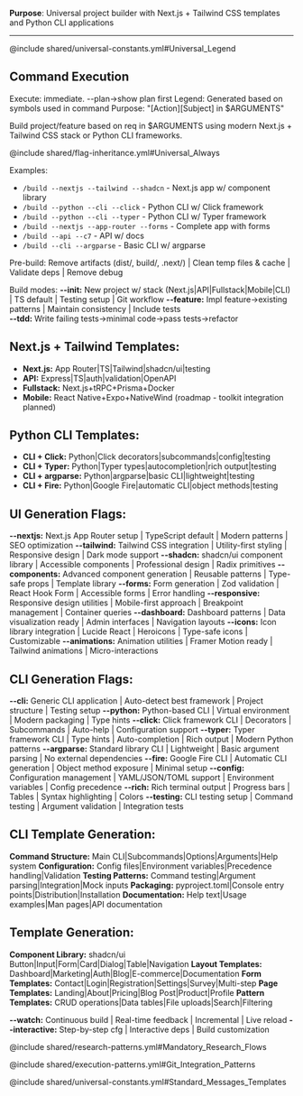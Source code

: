**Purpose**: Universal project builder with Next.js + Tailwind CSS templates and Python CLI applications

---

@include shared/universal-constants.yml#Universal_Legend

## Command Execution
Execute: immediate. --plan→show plan first
Legend: Generated based on symbols used in command
Purpose: "[Action][Subject] in $ARGUMENTS"

Build project/feature based on req in $ARGUMENTS using modern Next.js + Tailwind CSS stack or Python CLI frameworks.

@include shared/flag-inheritance.yml#Universal_Always

Examples:
- `/build --nextjs --tailwind --shadcn` - Next.js app w/ component library
- `/build --python --cli --click` - Python CLI w/ Click framework
- `/build --python --cli --typer` - Python CLI w/ Typer framework
- `/build --nextjs --app-router --forms` - Complete app with forms
- `/build --api --c7` - API w/ docs
- `/build --cli --argparse` - Basic CLI w/ argparse

Pre-build: Remove artifacts (dist/, build/, .next/) | Clean temp files & cache | Validate deps | Remove debug

Build modes:
**--init:** New project w/ stack (Next.js|API|Fullstack|Mobile|CLI) | TS default | Testing setup | Git workflow
**--feature:** Impl feature→existing patterns | Maintain consistency | Include tests  
**--tdd:** Write failing tests→minimal code→pass tests→refactor

## Next.js + Tailwind Templates:
- **Next.js:** App Router|TS|Tailwind|shadcn/ui|testing
- **API:** Express|TS|auth|validation|OpenAPI  
- **Fullstack:** Next.js+tRPC+Prisma+Docker
- **Mobile:** React Native+Expo+NativeWind (roadmap - toolkit integration planned)

## Python CLI Templates:
- **CLI + Click:** Python|Click decorators|subcommands|config|testing
- **CLI + Typer:** Python|Typer types|autocompletion|rich output|testing  
- **CLI + argparse:** Python|argparse|basic CLI|lightweight|testing
- **CLI + Fire:** Python|Google Fire|automatic CLI|object methods|testing

## UI Generation Flags:
**--nextjs:** Next.js App Router setup | TypeScript default | Modern patterns | SEO optimization
**--tailwind:** Tailwind CSS integration | Utility-first styling | Responsive design | Dark mode support
**--shadcn:** shadcn/ui component library | Accessible components | Professional design | Radix primitives
**--components:** Advanced component generation | Reusable patterns | Type-safe props | Template library
**--forms:** Form generation | Zod validation | React Hook Form | Accessible forms | Error handling
**--responsive:** Responsive design utilities | Mobile-first approach | Breakpoint management | Container queries
**--dashboard:** Dashboard patterns | Data visualization ready | Admin interfaces | Navigation layouts
**--icons:** Icon library integration | Lucide React | Heroicons | Type-safe icons | Customizable
**--animations:** Animation utilities | Framer Motion ready | Tailwind animations | Micro-interactions

## CLI Generation Flags:
**--cli:** Generic CLI application | Auto-detect best framework | Project structure | Testing setup
**--python:** Python-based CLI | Virtual environment | Modern packaging | Type hints
**--click:** Click framework CLI | Decorators | Subcommands | Auto-help | Configuration support
**--typer:** Typer framework CLI | Type hints | Auto-completion | Rich output | Modern Python patterns
**--argparse:** Standard library CLI | Lightweight | Basic argument parsing | No external dependencies
**--fire:** Google Fire CLI | Automatic CLI generation | Object method exposure | Minimal setup
**--config:** Configuration management | YAML/JSON/TOML support | Environment variables | Config precedence
**--rich:** Rich terminal output | Progress bars | Tables | Syntax highlighting | Colors
**--testing:** CLI testing setup | Command testing | Argument validation | Integration tests

## CLI Template Generation:
**Command Structure:** Main CLI|Subcommands|Options|Arguments|Help system
**Configuration:** Config files|Environment variables|Precedence handling|Validation
**Testing Patterns:** Command testing|Argument parsing|Integration|Mock inputs
**Packaging:** pyproject.toml|Console entry points|Distribution|Installation
**Documentation:** Help text|Usage examples|Man pages|API documentation

## Template Generation:
**Component Library:** shadcn/ui Button|Input|Form|Card|Dialog|Table|Navigation
**Layout Templates:** Dashboard|Marketing|Auth|Blog|E-commerce|Documentation
**Form Templates:** Contact|Login|Registration|Settings|Survey|Multi-step
**Page Templates:** Landing|About|Pricing|Blog Post|Product|Profile
**Pattern Templates:** CRUD operations|Data tables|File uploads|Search|Filtering

**--watch:** Continuous build | Real-time feedback | Incremental | Live reload
**--interactive:** Step-by-step cfg | Interactive deps | Build customization

@include shared/research-patterns.yml#Mandatory_Research_Flows

@include shared/execution-patterns.yml#Git_Integration_Patterns

@include shared/universal-constants.yml#Standard_Messages_Templates